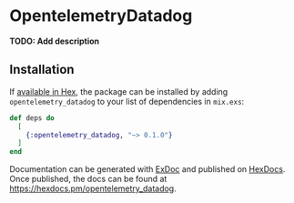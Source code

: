 # OpentelemetryDatadog

**TODO: Add description**

## Installation

If [available in Hex](https://hex.pm/docs/publish), the package can be installed
by adding `opentelemetry_datadog` to your list of dependencies in `mix.exs`:

```elixir
def deps do
  [
    {:opentelemetry_datadog, "~> 0.1.0"}
  ]
end
```

Documentation can be generated with [ExDoc](https://github.com/elixir-lang/ex_doc)
and published on [HexDocs](https://hexdocs.pm). Once published, the docs can
be found at <https://hexdocs.pm/opentelemetry_datadog>.

